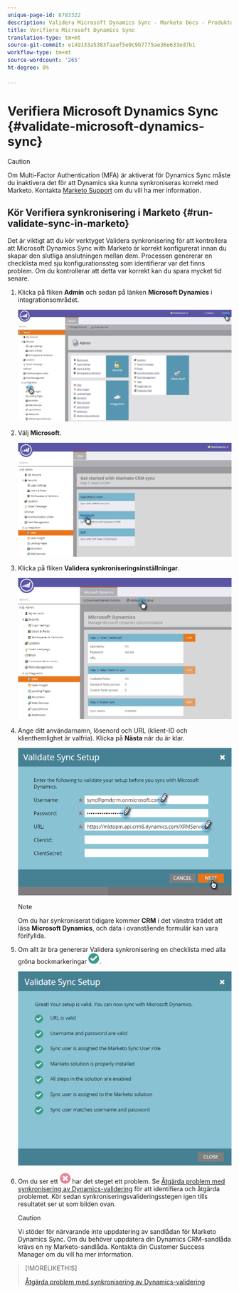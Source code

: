 ```yaml
---
unique-page-id: 8783322
description: Validera Microsoft Dynamics Sync - Marketo Docs - Produktdokumentation
title: Verifiera Microsoft Dynamics Sync
translation-type: tm+mt
source-git-commit: e149133a5383faaef5e9c9b7775ae36e633ed7b1
workflow-type: tm+mt
source-wordcount: '265'
ht-degree: 0%

---
```



# Verifiera Microsoft Dynamics Sync {#validate-microsoft-dynamics-sync}

>[!CAUTION]
>
>Om Multi-Factor Authentication (MFA) är aktiverat för Dynamics Sync måste du inaktivera det för att Dynamics ska kunna synkroniseras korrekt med Marketo. Kontakta [Marketo Support](http://nation.marketo.com/community/support_solutions) om du vill ha mer information.

## Kör Verifiera synkronisering i Marketo {#run-validate-sync-in-marketo}

Det är viktigt att du kör verktyget Validera synkronisering för att kontrollera att Microsoft Dynamics Sync with Marketo är korrekt konfigurerat innan du skapar den slutliga anslutningen mellan dem. Processen genererar en checklista med sju konfigurationssteg som identifierar var det finns problem. Om du kontrollerar att detta var korrekt kan du spara mycket tid senare.

1. Klicka på fliken **Admin** och sedan på länken **Microsoft Dynamics** i integrationsområdet.

   ![](assets/image2015-9-28-16-3a7-3a51.png)

1. Välj **Microsoft**.

   ![](assets/image2015-9-28-16-3a10-3a47.png)

1. Klicka på fliken **Validera synkroniseringsinställningar**.

   ![](assets/image2015-9-28-16-3a11-3a45.png)

1. Ange ditt användarnamn, lösenord och URL (klient-ID och klienthemlighet är valfria). Klicka på **Nästa** när du är klar.

   ![](assets/four-1.png)

   >[!NOTE]
   >
   >Om du har synkroniserat tidigare kommer **CRM** i det vänstra trädet att läsa **Microsoft Dynamics**, och data i ovanstående formulär kan vara förifyllda.

1. Om allt är bra genererar Validera synkronisering en checklista med alla gröna bockmarkeringar ![—](assets/check.png).

   ![](assets/image2015-9-22-15-3a58-3a12.png)

1. Om du ser ett ![—](assets/delete.png) har det steget ett problem. Se [Åtgärda problem med synkronisering av Dynamics-validering](validate-microsoft-dynamics-sync/fix-dynamics-validation-sync-issues.md) för att identifiera och åtgärda problemet. Kör sedan synkroniseringsvalideringsstegen igen tills resultatet ser ut som bilden ovan.

   >[!CAUTION]
   >
   >Vi stöder för närvarande inte uppdatering av sandlådan för Marketo Dynamics Sync. Om du behöver uppdatera din Dynamics CRM-sandlåda krävs en ny Marketo-sandlåda. Kontakta din Customer Success Manager om du vill ha mer information.

>[!MORELIKETHIS]
>
>[Åtgärda problem med synkronisering av Dynamics-validering](validate-microsoft-dynamics-sync/fix-dynamics-validation-sync-issues.md)

